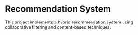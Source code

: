 # Recommendation System

This project implements a hybrid recommendation system using collaborative filtering and content-based techniques.

